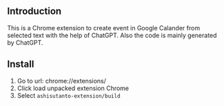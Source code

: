 ## Introduction
This is a Chrome extension to create event in Google Calander from selected text with the help of ChatGPT.
Also the code is mainly generated by ChatGPT.

## Install
1. Go to url: chrome://extensions/
2. Click load unpacked extension Chrome
3. Select `ashisutanto-extension/build`